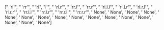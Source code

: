 [" 'rl'", " 'rr'", " 'rl", "l'", " 'rl.r'", " 'rr.l'", " 'rr.r'", " 'rl.l.l'", " 'rl.l.r'", " 'rl.r.l'", " 'rl.r.r'", " 'rr.l.l'", " 'rr.l.r'", " 'rr.r.l'", " 'rr.r.r'", ' None', ' None', ' None', ' None', ' None', ' None', ' None', ' None', ' None', ' None', ' None', ' None', ' None', ' None', ' None', ' None']
